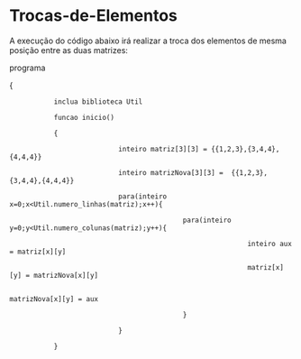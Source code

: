 # Trocas-de-Elementos

A execução do código abaixo irá realizar a troca dos elementos de mesma posição entre as duas matrizes:

programa

{

               inclua biblioteca Util

               funcao inicio()

               {

                               inteiro matriz[3][3] = {{1,2,3},{3,4,4},{4,4,4}}

                               inteiro matrizNova[3][3] =  {{1,2,3},{3,4,4},{4,4,4}}

                               para(inteiro x=0;x<Util.numero_linhas(matriz);x++){

                                               para(inteiro y=0;y<Util.numero_colunas(matriz);y++){

                                                               inteiro aux = matriz[x][y]

                                                               matriz[x][y] = matrizNova[x][y]

                                                               matrizNova[x][y] = aux

                                               }

                               }

               }
